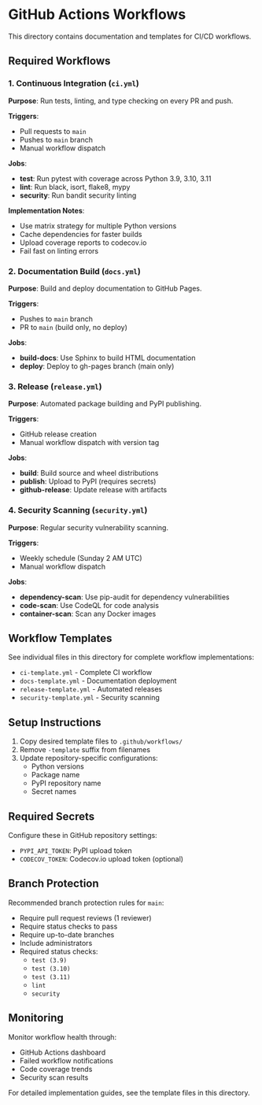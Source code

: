 # GitHub Actions Workflows

This directory contains documentation and templates for CI/CD workflows.

## Required Workflows

### 1. Continuous Integration (`ci.yml`)

**Purpose**: Run tests, linting, and type checking on every PR and push.

**Triggers**:
- Pull requests to `main`
- Pushes to `main` branch
- Manual workflow dispatch

**Jobs**:
- **test**: Run pytest with coverage across Python 3.9, 3.10, 3.11
- **lint**: Run black, isort, flake8, mypy
- **security**: Run bandit security linting

**Implementation Notes**:
- Use matrix strategy for multiple Python versions
- Cache dependencies for faster builds
- Upload coverage reports to codecov.io
- Fail fast on linting errors

### 2. Documentation Build (`docs.yml`)

**Purpose**: Build and deploy documentation to GitHub Pages.

**Triggers**:
- Pushes to `main` branch
- PR to `main` (build only, no deploy)

**Jobs**:
- **build-docs**: Use Sphinx to build HTML documentation
- **deploy**: Deploy to gh-pages branch (main only)

### 3. Release (`release.yml`)

**Purpose**: Automated package building and PyPI publishing.

**Triggers**:
- GitHub release creation
- Manual workflow dispatch with version tag

**Jobs**:
- **build**: Build source and wheel distributions
- **publish**: Upload to PyPI (requires secrets)
- **github-release**: Update release with artifacts

### 4. Security Scanning (`security.yml`)

**Purpose**: Regular security vulnerability scanning.

**Triggers**:
- Weekly schedule (Sunday 2 AM UTC)
- Manual workflow dispatch

**Jobs**:
- **dependency-scan**: Use pip-audit for dependency vulnerabilities
- **code-scan**: Use CodeQL for code analysis
- **container-scan**: Scan any Docker images

## Workflow Templates

See individual files in this directory for complete workflow implementations:

- `ci-template.yml` - Complete CI workflow
- `docs-template.yml` - Documentation deployment
- `release-template.yml` - Automated releases
- `security-template.yml` - Security scanning

## Setup Instructions

1. Copy desired template files to `.github/workflows/`
2. Remove `-template` suffix from filenames
3. Update repository-specific configurations:
   - Python versions
   - Package name
   - PyPI repository name
   - Secret names

## Required Secrets

Configure these in GitHub repository settings:

- `PYPI_API_TOKEN`: PyPI upload token
- `CODECOV_TOKEN`: Codecov.io upload token (optional)

## Branch Protection

Recommended branch protection rules for `main`:

- Require pull request reviews (1 reviewer)  
- Require status checks to pass
- Require up-to-date branches
- Include administrators
- Required status checks:
  - `test (3.9)`
  - `test (3.10)` 
  - `test (3.11)`
  - `lint`
  - `security`

## Monitoring

Monitor workflow health through:

- GitHub Actions dashboard
- Failed workflow notifications
- Code coverage trends
- Security scan results

For detailed implementation guides, see the template files in this directory.